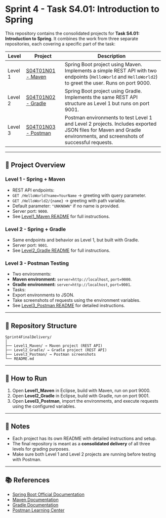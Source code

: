 # Sprint 4 - Task S4.01: Introduction to Spring

This repository contains the consolidated projects for **Task S4.01: Introduction to Spring**.
It combines the work from three separate repositories, each covering a specific part of the task:

| Level | Project | Description |
|-------|---------|-------------|
| Level 1 | [S04T01N01 - Maven](./Level1_Maven) | Spring Boot project using Maven. Implements a simple REST API with two endpoints (`HelloWorld` and `HelloWorld2`) to greet the user. Runs on port 9000. |
| Level 2 | [S04T01N02 - Gradle](./Level2_Gradle) | Spring Boot project using Gradle. Implements the same REST API structure as Level 1 but runs on port 9001. |
| Level 3 | [S04T01N03 - Postman](./Level3_Postman) | Postman environments to test Level 1 and Level 2 projects. Includes exported JSON files for Maven and Gradle environments, and screenshots of successful requests. |

---

## 📌 Project Overview

### Level 1 - Spring + Maven
- REST API endpoints: 
- `GET /HelloWorld?name=YourName` → greeting with query parameter. 
- `GET /HelloWorld2/{name}` → greeting with path variable.
- Default parameter: `"UNKNOWN"` if no name is provided.
- Server port: `9000`.
- See [Level1_Maven README](./Level1_Maven/README.md) for full instructions.

### Level 2 - Spring + Gradle
- Same endpoints and behavior as Level 1, but built with Gradle.
- Server port: `9001`.
- See [Level2_Gradle README](./Level2_Gradle/README.md) for full instructions.

### Level 3 - Postman Testing
- Two environments: 
- **Maven environment:** `server=http://localhost`, `port=9000`. 
- **Gradle environment:** `server=http://localhost`, `port=9001`.
- Tasks: 
- Export environments to JSON. 
- Take screenshots of requests using the environment variables.
- See [Level3_Postman README](./Level3_Postman/README_Level3_Postman.md) for detailed instructions.

---

## 📂 Repository Structure

```
Sprint4FinalDelivery/
│
├── Level1_Maven/ → Maven project (REST API)
├── Level2_Gradle/ → Gradle project (REST API)
├── Level3_Postman/ → Postman screenshots
└── README.md 
```

---

## 🚀 How to Run

1. Open **Level1_Maven** in Eclipse, build with Maven, run on port 9000.
2. Open **Level2_Gradle** in Eclipse, build with Gradle, run on port 9001.
3. Open **Level3_Postman**, import the environments, and execute requests using the configured variables.

---

## 📌 Notes

- Each project has its own README with detailed instructions and setup.
- The final repository is meant as a **consolidated delivery** of all three levels for grading purposes.
- Make sure both Level 1 and Level 2 projects are running before testing with Postman.

---

## 📚 References

- [Spring Boot Official Documentation](https://spring.io/projects/spring-boot)
- [Maven Documentation](https://maven.apache.org/)
- [Gradle Documentation](https://gradle.org/)
- [Postman Learning Center](https://learning.postman.com/)